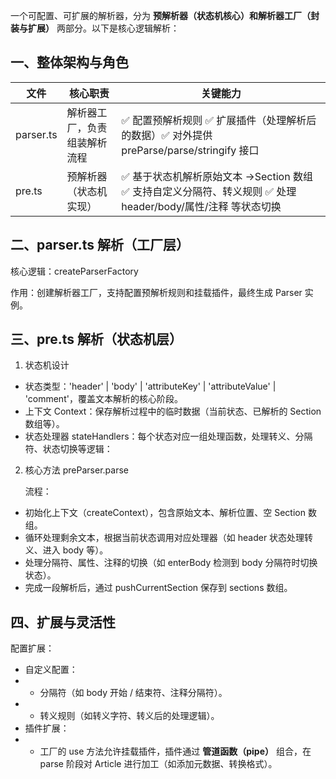 一个可配置、可扩展的解析器，分为 **预解析器（状态机核心）和解析器工厂（封装与扩展）** 两部分。以下是核心逻辑解析：

## 一、整体架构与角色

| 文件      | 核心职责                     | 关键能力                                                                                                       |
| --------- | ---------------------------- | -------------------------------------------------------------------------------------------------------------- |
| parser.ts | 解析器工厂，负责组装解析流程 | ✅ 配置预解析规则 ✅ 扩展插件（处理解析后的数据）✅ 对外提供 preParse/parse/stringify 接口                     |
| pre.ts    | 预解析器（状态机实现）       | ✅ 基于状态机解析原始文本 →Section 数组 ✅ 支持自定义分隔符、转义规则 ✅ 处理 header/body/属性/注释 等状态切换 |

## 二、parser.ts 解析（工厂层）

核心逻辑：createParserFactory

作用：创建解析器工厂，支持配置预解析规则和挂载插件，最终生成 Parser 实例。

## 三、pre.ts 解析（状态机层）

1. 状态机设计

- 状态类型：'header' | 'body' | 'attributeKey' | 'attributeValue' | 'comment'，覆盖文本解析的核心阶段。
- 上下文 Context：保存解析过程中的临时数据（当前状态、已解析的 Section 数组等）。
- 状态处理器 stateHandlers：每个状态对应一组处理函数，处理转义、分隔符、状态切换等逻辑：

2. 核心方法 preParser.parse

   流程：

- 初始化上下文（createContext），包含原始文本、解析位置、空 Section 数组。
- 循环处理剩余文本，根据当前状态调用对应处理器（如 header 状态处理转义、进入 body 等）。
- 处理分隔符、属性、注释的切换（如 enterBody 检测到 body 分隔符时切换状态）。
- 完成一段解析后，通过 pushCurrentSection 保存到 sections 数组。

## 四、扩展与灵活性

配置扩展：

- 自定义配置：
- - 分隔符（如 body 开始 / 结束符、注释分隔符）。
- - 转义规则（如转义字符、转义后的处理逻辑）。
- 插件扩展：
- - 工厂的 use 方法允许挂载插件，插件通过 **管道函数（pipe）** 组合，在 parse 阶段对 Article 进行加工（如添加元数据、转换格式）。
